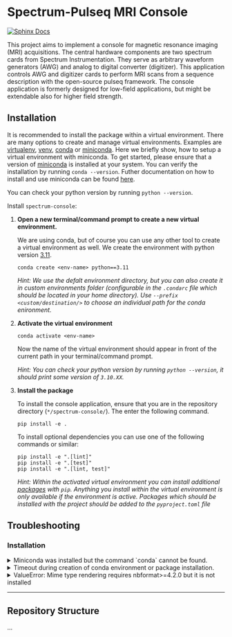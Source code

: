 # Spectrum-Pulseq MRI Console

[![Sphinx Docs](https://github.com/schote/spectrum-console/actions/workflows/docs.yml/badge.svg)](https://github.com/schote/spectrum-console/actions/workflows/docs.yml)

This project aims to implement a console for magnetic resonance imaging (MRI) acquisitions. The central hardware components are two spectrum cards from Spectrum Instrumentation. They serve as arbitrary waveform generators (AWG) and analog to digital converter (digitizer). This application controls AWG and digitizer cards to perform MRI scans from a sequence description with the open-source pulseq framework. The console application is formerly designed for low-field applications, but might be extendable also for higher field strength.

## Installation

It is recommended to install the package within a virtual environment. There are many options to create and manage virtual environments. Examples are [virtualenv](https://mothergeo-py.readthedocs.io/en/latest/development/how-to/venv-win.html), [venv](https://docs.python.org/3/library/venv.html), [conda](https://docs.conda.io/projects/conda/en/stable/) or [miniconda](https://docs.conda.io/en/latest/miniconda.html).
Here we briefly show, how to setup a virtual environment with miniconda. To get started, please ensure that a version of [miniconda](https://docs.conda.io/en/latest/miniconda.html) is installed at your system. You can verify the installation by running `conda --version`. Futher documentation on how to install and use miniconda can be found [here](https://conda.io/projects/conda/en/stable/user-guide/install/index.html).

You can check your python version by running `python --version`.

Install `spectrum-console`:

1. **Open a new terminal/command prompt to create a new virtual environment.**
   
   We are using conda, but of course you can use any other tool to create a virtual environment as well. We create the environment with python version [3.11](https://peps.python.org/pep-0664/).
   
   ```
   conda create <env-name> python==3.11
   ```

   _Hint: 
   We use the defalt environment directory, but you can also create it in custom environments folder (configurable in the `.condarc` file which should be located in your home directory). Use `--prefix <custom/destination/>` to choose an individual path for the conda enironment._

2. **Activate the virtual environment**
   ```
   conda activate <env-name>
   ```
   Now the name of the virtual environment should appear in front of the current path in your terminal/command prompt.
   
   _Hint: You can check your python version by running `python --version`, it should print some version of `3.10.XX`._

3. **Install the package**
   
   To install the console application, ensure that you are in the repository directory (`*/spectrum-console/`). The enter the following command.
    
    ```
    pip install -e .
    ```

    To install optional dependencies you can use one of the following commands or similar:
    ```
    pip install -e ".[lint]"
    pip install -e ".[test]"
    pip install -e ".[lint, test]"
    ```
    
    _Hint: Within the activated virtual environment you can install additional [packages](https://pypi.org/) with `pip`. Anything you install within the virtual environment is only available if the environment is active. Packages which should be installed with the project should be added to the `pyproject.toml` file_


## Troubleshooting

### Installation

<details>
<summary>Miniconda was installed but the command `conda` cannot be found.</summary>
Ensure that you added conda to your system path. You may also want to restart your terminal/command prompt.
</details>

<details>
<summary>Timeout during creation of conda environment or package installation.</summary>
If you are at PTB, ensure that your proxy is configured correctly to install packages with pip or conda respectively.
</details>

<details>
<summary>ValueError: Mime type rendering requires nbformat>=4.2.0 but it is not installed</summary>
If you are at PTB, ensure that your proxy is configured correctly to install packages with pip or conda respectively.
</details>


---

## Repository Structure

...
